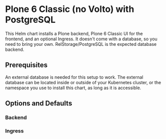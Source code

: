 # Plone 6 Classic (no Volto) with PostgreSQL

This Helm chart installs a Plone backend, Plone 6 Classic UI for the frontend, and an optional Ingress.
It doesn't come with a database, so you need to bring your own.
RelStorage/PostgreSQL is the expected database backend.

## Prerequisites

An external database is needed for this setup to work.
The external database can be located inside or outside of your Kubernetes cluster, or the namespace you use to install this chart, as long as it is accessible.

## Options and Defaults

### Backend

### Ingress
